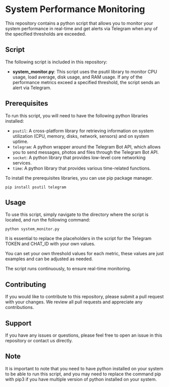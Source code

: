 # System Performance Monitoring

This repository contains a python script that allows you to monitor your system performance in real-time and get alerts via Telegram when any of the specified thresholds are exceeded.

## Script

The following script is included in this repository:

- <b>system_monitor.py</b>: This script uses the psutil library to monitor CPU usage, load average, disk usage, and RAM usage. If any of the performance metrics exceed a specified threshold, the script sends an alert via Telegram.

## Prerequisites

To run this script, you will need to have the following python libraries installed:

- `psutil`: A cross-platform library for retrieving information on system utilization (CPU, memory, disks, network, sensors) and on system uptime.
- `telegram`: A python wrapper around the Telegram Bot API, which allows you to send messages, photos and files through the Telegram Bot API.
- `socket`: A python library that provides low-level core networking services.
- `time`: A python library that provides various time-related functions.

To install the prerequisites libraries, you can use pip package manager.

```
pip install psutil telegram
```

## Usage

To use this script, simply navigate to the directory where the script is located, and run the following command:

```
python system_monitor.py
```

It is essential to replace the placeholders in the script for the Telegram TOKEN and CHAT_ID with your own values.

You can set your own threshold values for each metric, these values are just examples and can be adjusted as needed.

The script runs continuously, to ensure real-time monitoring.

## Contributing

If you would like to contribute to this repository, please submit a pull request with your changes. We review all pull requests and appreciate any contributions.

## Support

If you have any issues or questions, please feel free to open an issue in this repository or contact us directly.

## Note

It is important to note that you need to have python installed on your system to be able to run this script, and you may need to replace the command pip with pip3 if you have multiple version of python installed on your system.

